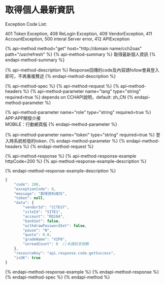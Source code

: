 # 取得個人最新資訊

Exception Code List:

401 Token Exception, 408 ReLogin Exception, 409 VendorException, 411 AccountException, 500 interal Server error, 412 APIException

{% api-method method="get" host="http://domain name/cch2oas" path="/usr/refresh" %}
{% api-method-summary %}
取得最新個人資訊
{% endapi-method-summary %}

{% api-method-description %}
Response回傳的code及內容請follow會員登入即可，不再重複贅述
{% endapi-method-description %}

{% api-method-spec %}
{% api-method-request %}
{% api-method-headers %}
{% api-method-parameter name="lang" type="string" required=true %}
depends on CCHAPI說明，default: zh\_CN
{% endapi-method-parameter %}

{% api-method-parameter name="role" type="string" required=true %}
APP:APP開發介接  
MOBILE：行動網頁版
{% endapi-method-parameter %}

{% api-method-parameter name="token" type="string" required=true %}
登入時系統核發的token.
{% endapi-method-parameter %}
{% endapi-method-headers %}
{% endapi-method-request %}

{% api-method-response %}
{% api-method-response-example httpCode=200 %}
{% api-method-response-example-description %}

{% endapi-method-response-example-description %}

```javascript
{
    "code": 200,
    "exceptionCode": 0,
    "message": "取得资料成功",
    "token": null,
    "data": {
        "vendorId": "CCTEST",
        "siteId": "SITE1",
        "account": "RD104",
        "bankSet": false,
        "withdrawPasswordSet": false,
        "pause": "N",
        "quota": 0.0,
        "gradeName": "VIP0",
        "unreadCount": 0  //未讀訊息個數
    },
    "resourceKey": "api.response.code.getSuccess",
    "isOK": true
}
```
{% endapi-method-response-example %}
{% endapi-method-response %}
{% endapi-method-spec %}
{% endapi-method %}



